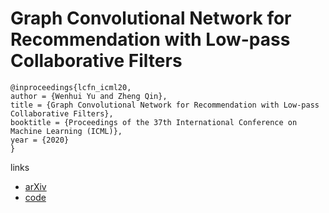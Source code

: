 # Graph Convolutional Network for Recommendation with Low-pass Collaborative Filters

```
@inproceedings{lcfn_icml20,
author = {Wenhui Yu and Zheng Qin},
title = {Graph Convolutional Network for Recommendation with Low-pass Collaborative Filters},
booktitle = {Proceedings of the 37th International Conference on Machine Learning (ICML)},
year = {2020}
}
```

links
- [arXiv](https://arxiv.org/abs/2006.15516)
- [code](https://github.com/Wenhui-Yu/LCFN)